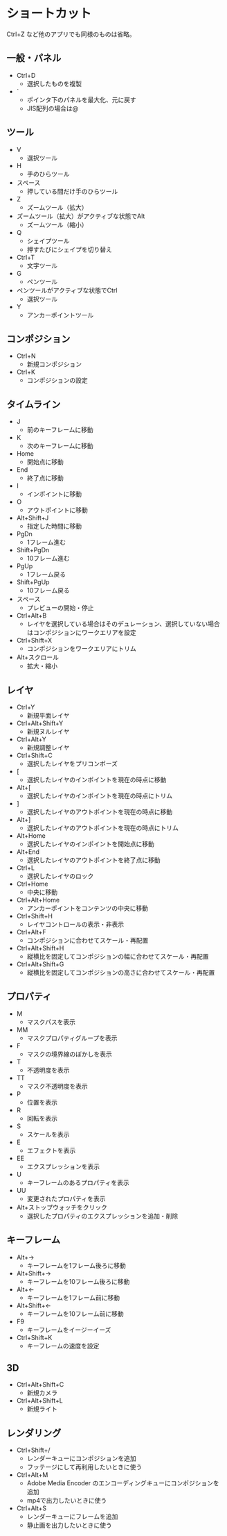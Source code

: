 # ショートカット

Ctrl+Z など他のアプリでも同様のものは省略。


## 一般・パネル

- Ctrl+D
    - 選択したものを複製
- `
    - ポインタ下のパネルを最大化、元に戻す
    - JIS配列の場合は@


## ツール

- V
    - 選択ツール
- H
    - 手のひらツール
- スペース
    - 押している間だけ手のひらツール
- Z
    - ズームツール（拡大）
- ズームツール（拡大）がアクティブな状態でAlt
    - ズームツール（縮小）
- Q
    - シェイプツール
    - 押すたびにシェイプを切り替え
- Ctrl+T
    - 文字ツール
- G
    - ペンツール
- ペンツールがアクティブな状態でCtrl
    - 選択ツール
- Y
    - アンカーポイントツール


## コンポジション

- Ctrl+N
    - 新規コンポジション
- Ctrl+K
    - コンポジションの設定


## タイムライン

- J
    - 前のキーフレームに移動
- K
    - 次のキーフレームに移動
- Home
    - 開始点に移動
- End
    - 終了点に移動
- I
    - インポイントに移動
- O
    - アウトポイントに移動
- Alt+Shift+J
    - 指定した時間に移動
- PgDn
    - 1フレーム進む
- Shift+PgDn
    - 10フレーム進む
- PgUp
    - 1フレーム戻る
- Shift+PgUp
    - 10フレーム戻る
- スペース
    - プレビューの開始・停止
- Ctrl+Alt+B
    - レイヤを選択している場合はそのデュレーション、選択していない場合はコンポジションにワークエリアを設定
- Ctrl+Shift+X
    - コンポジションをワークエリアにトリム
- Alt+スクロール
    - 拡大・縮小


## レイヤ

- Ctrl+Y
    - 新規平面レイヤ
- Ctrl+Alt+Shift+Y
    - 新規ヌルレイヤ
- Ctrl+Alt+Y
    - 新規調整レイヤ
- Ctrl+Shift+C
    - 選択したレイヤをプリコンポーズ
- [
    - 選択したレイヤのインポイントを現在の時点に移動
- Alt+[
    - 選択したレイヤのインポイントを現在の時点にトリム
- ]
    - 選択したレイヤのアウトポイントを現在の時点に移動
- Alt+]
    - 選択したレイヤのアウトポイントを現在の時点にトリム
- Alt+Home
    - 選択したレイヤのインポイントを開始点に移動
- Alt+End
    - 選択したレイヤのアウトポイントを終了点に移動
- Ctrl+L
    - 選択したレイヤのロック
- Ctrl+Home
    - 中央に移動
- Ctrl+Alt+Home
    - アンカーポイントをコンテンツの中央に移動
- Ctrl+Shift+H
    - レイヤコントロールの表示・非表示
- Ctrl+Alt+F
    - コンポジションに合わせてスケール・再配置
- Ctrl+Alt+Shift+H
    - 縦横比を固定してコンポジションの幅に合わせてスケール・再配置
- Ctrl+Alt+Shift+G
    - 縦横比を固定してコンポジションの高さに合わせてスケール・再配置


## プロパティ

- M
    - マスクパスを表示
- MM
    - マスクプロパティグループを表示
- F
    - マスクの境界線のぼかしを表示
- T
    - 不透明度を表示
- TT
    - マスク不透明度を表示
- P
    - 位置を表示
- R
    - 回転を表示
- S
    - スケールを表示
- E
    - エフェクトを表示
- EE
    - エクスプレッションを表示
- U
    - キーフレームのあるプロパティを表示
- UU
    - 変更されたプロパティを表示
- Alt+ストップウォッチをクリック
    - 選択したプロパティのエクスプレッションを追加・削除


## キーフレーム

- Alt+→
    - キーフレームを1フレーム後ろに移動
- Alt+Shift+→
    - キーフレームを10フレーム後ろに移動
- Alt+←
    - キーフレームを1フレーム前に移動
- Alt+Shift+←
    - キーフレームを10フレーム前に移動
- F9
    - キーフレームをイージーイーズ
- Ctrl+Shift+K
    - キーフレームの速度を設定


## 3D

- Ctrl+Alt+Shift+C
    - 新規カメラ
- Ctrl+Alt+Shift+L
    - 新規ライト


## レンダリング

- Ctrl+Shift+/
    - レンダーキューにコンポジションを追加
    - フッテージにして再利用したいときに使う
- Ctrl+Alt+M
    - Adobe Media Encoder のエンコーディングキューにコンポジションを追加
    - mp4で出力したいときに使う
- Ctrl+Alt+S
    - レンダーキューにフレームを追加
    - 静止画を出力したいときに使う
